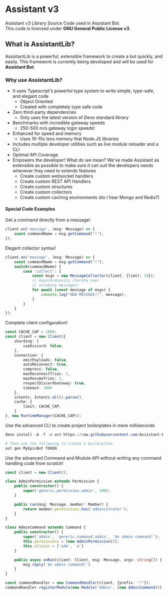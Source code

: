 # Assistant v3

Assistant v3 Library Source Code used in Assistant Bot. <br />
This code is licensed under **GNU General Public License v3**.


## What is AssistantLib?
AssistantLib is a powerful, extensible framework to create a bot quickly, and easily.
This framework is currently being developed and will be used for **Assistant Bot**.

### Why use AssistantLib?
- It uses Typescript's powerful type system to write simple, type-safe, and elegant code
	- Object Oriented
	- Created with completely type safe code
- Zero third-party dependencies
	- Only uses the latest version of Deno standard library
- Benchmarks with incredible gateway speeds
	- 250-500 m/s gateway login speeds!
- Enhanced for speed and memory
	- Uses 10-15x less memory that Node.JS libraries
- Includes multiple developer utilities such as live module reloader and a CLI
- Optimal API Coverage
- Empowers the developer! What do we mean? We've made Assistant as extensible as possible to make sure it can suit the developers needs whenever they need to extends features
	- Create custom websocket handlers
	- Create custom REST API Handlers
	- Create custom structures
	- Create custom collectors
	- Create custom caching environments (do I hear Mongo and Redis?)

#### Special Code Examples

Get a command directly from a message!
```ts
client.on('message', (msg: Message) => {
	const commandName = msg.getCommand("!");
});
```

Elegant collector syntax!
```ts
client.on('message', (msg: Message) => {
	const commandName = msg.getCommand("!");
	switch(commandName) {
		case 'collect': {
			const msgs = new MessageCollector(client, {limit: 10});
			// Asynchronously iterate over
			// incoming messages!
			for await (const message of msgs) {
				console.log("NEW MESSAGE!!", message);
			}
		}
	}
});

```

Complete client configuration!
```ts
const CACHE_CAP = 1000;
const client = new Client({
	sharding: {
		useDiscord: false,
	},
	connection: {
		emitPayloads: false,
		autoReconnect: true,
		compress: false,
		maxReconnectTries: 1,
		maxResumeTries: 1,
		respectDiscordGateway: true,
		timeout: 1000
	},
	intents: Intents.all().parse(),
	cache: { 
		limit: CACHE_CAP,
	}
}, new RuntimeManager(CACHE_CAP));
```

Use the advanced CLI to create project boilerplates in mere milliseconds 
```ps1
deno install -A -f -n ast https://raw.githubusercontent.com/Assistant-Bot/Lib/dev/src/util/cli.ts

# Then use the following to create a boilerplate
ast gen MyEpicBot TOKEN
```

Use the advanced Command and Module API without writing any command handling code from scratch!
```ts
const client = new Client();

class AdminPermission extends Permission {
	public constructor() {
		super('generic.permission.admin', 100);
	}

	public can(msg: Message, member: Member) {
		return member.permissions.has('administrator');
	}
}

class AdminCommand extends Command {
	public constructor() {
		super('admin', 'generic.command.admin', 'An admin command!');
		this.permissions = [new AdminPermission()];
		this.aliases = ['adm', 'a']
	}

	public async onRun(client: Client, msg: Message, args: string[]) {
		msg.reply('An admin command!')
	}
}

const commandHandler = new CommandHandler(client, {prefix: "!"});
commandHandler.registerModule(new Module('Admin', [new AdminCommand()], [new AdminPermission()], true));
```